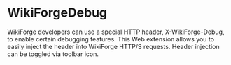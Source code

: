 # WikiForgeDebug

WikiForge developers can use a special HTTP header, X-WikiForge-Debug, to
enable certain debugging features. This Web extension allows you to easily
inject the header into WikiForge HTTP/S requests. Header injection can be
toggled via toolbar icon.
